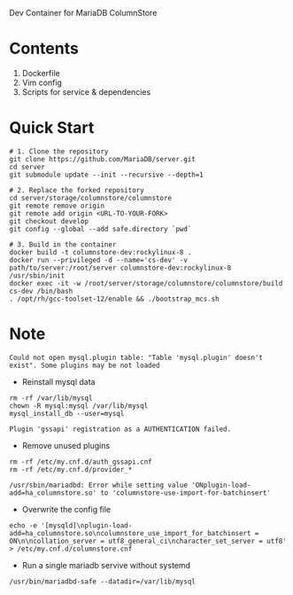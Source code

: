 Dev Container for MariaDB ColumnStore

# Contents

1. Dockerfile
2. Vim config
3. Scripts for service & dependencies

# Quick Start

```shell
# 1. Clone the repository
git clone https://github.com/MariaDB/server.git
cd server
git submodule update --init --recursive --depth=1

# 2. Replace the forked repository
cd server/storage/columnstore/columnstore
git remote remove origin
git remote add origin <URL-TO-YOUR-FORK>
git checkout develop
git config --global --add safe.directory `pwd`

# 3. Build in the container
docker build -t columnstore-dev:rockylinux-8 .
docker run --privileged -d --name='cs-dev' -v path/to/server:/root/server columnstore-dev:rockylinux-8 /usr/sbin/init
docker exec -it -w /root/server/storage/columnstore/columnstore/build cs-dev /bin/bash
. /opt/rh/gcc-toolset-12/enable && ./bootstrap_mcs.sh
```

# Note

`Could not open mysql.plugin table: "Table 'mysql.plugin' doesn't exist". Some plugins may be not loaded`

- Reinstall mysql data

```shell
rm -rf /var/lib/mysql
chown -R mysql:mysql /var/lib/mysql
mysql_install_db --user=mysql
```

`Plugin 'gssapi' registration as a AUTHENTICATION failed.`

- Remove unused plugins

```shell
rm -rf /etc/my.cnf.d/auth_gssapi.cnf
rm -rf /etc/my.cnf.d/provider_*
```

`/usr/sbin/mariadbd: Error while setting value 'ONplugin-load-add=ha_columnstore.so' to 'columnstore-use-import-for-batchinsert'`

- Overwrite the config file

```shell
echo -e '[mysqld]\nplugin-load-add=ha_columnstore.so\ncolumnstore_use_import_for_batchinsert = ON\n\ncollation_server = utf8_general_ci\ncharacter_set_server = utf8' > /etc/my.cnf.d/columnstore.cnf
```

- Run a single mariadb servive without systemd

`/usr/bin/mariadbd-safe --datadir=/var/lib/mysql`
